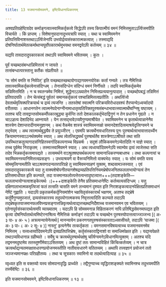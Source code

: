 ```yaml
---
title: 13 यजमानसोमवमने, इष्टिविधानाधिकरणम्

---
```


अश्वप्रतिग्रहेष्टिवदेव कर्माङ्गत्वात्स्वामिकर्तृकत्वे सिद्धेऽपि तस्य किपात्मीयं वमनं निमित्तमुताऽऽर्त्विजमपीति विचार्यते । किं प्राप्तम् । विशेषानुपादानादुभयत्रापि स्यात् । यथा च स्वामिवमनेन प्रतिपत्तिविनाशस्तथाऽऽर्त्विजेनापि उभयोर्द्रव्यसंस्कारात्मकत्वात् । तस्माद्यदि दोषनिर्घातार्थमेतत्कर्माथाप्यपूर्वोपकारार्थमुभयथा वमनद्वयेऽपि कर्तव्यम् ॥ ३४ ॥

यद्यपि तावदारादुपकारकत्वं तथाऽपि स्वामिवमने भवितव्यम् । कुतः ।

पूर्वं यच्छब्दसंबन्धान्निमित्तत्वं न जायते ।  
तत्संबन्धात्परस्तात्तु कर्तैकः संप्रतीयते ॥  


‘यः सोमं वमति स निर्वपेत्’ इति यच्छब्दतच्छब्दयोगाद्यागवमनयोरेकः कर्ता गम्यते । तत्र नैमित्तिकं तावत्स्वामिकर्तृकत्वेनासंदिग्धम् । तेनासंदिग्धेन संदिग्धं वमनं निर्णीयते । तदपि स्वामिकर्तृकमेव सन्निमित्तमिति । न च स्वतन्त्रमेव निमित्तं, शुद्धेनाऽऽख्यातेन निमित्तप्रत्ययानुत्पादात् । यच्छब्दोपबद्धं तन्निमित्तं प्रतिपादयति । तेन चेत्संबद्धं पूर्वतरं समानकर्तृकत्वं पश्चान्निमित्तत्वप्रतीतिः । अथर्त्विजो देवतार्थमृत्विक्परिक्रयार्थ च द्रव्यं त्यजन्ति । ततस्तेषां स्वात्मनि परिक्रयविरोधादवश्यं तैरप्यन्येऽध्वर्य्वादयो वरीतव्याः । आधानगतेन त्वात्मनेपदेनाग्नीनामाधातृव्यतिरिक्तपुरुषसंबन्धाभावात्स्वात्मार्थेष्वग्निषु यष्टव्यम् । ततश्च यदि तावद्वान्तसोमकर्मोपकारबुद्ध्या कुर्वन्ति ततो देशकालकर्तृभेदाद्विगुणं न तेन प्रधानेन गृह्यते । न चाऽऽहत्य देशादिभेद आम्नायते । येन तत्सद्भावेऽप्यवैगुण्यमाश्रीयेत । स्वामिवमनेन च कृतार्थत्वान्नानेनैव शास्त्रेण देशान्तरादीनामनुज्ञानम् । कथं वैकमेव शास्त्रं स्वामिवमनपक्षे समानदेशादित्वमाश्रयेदृत्विग्वमने च तद्भेदम् । अथ त्वात्मार्थबुद्ध्यैव ते प्रयुञ्जीरन् । एवमपि क्रत्वर्थेनावधारितस्य पुनः पुरुषार्थत्वाभावात्तादर्थ्येन क्रियामाणस्याऽऽनर्थक्यमेव स्यात् । अथ त्वेतत्सिद्ध्यर्थं पुरुषार्थतैव शास्त्रेणाऽऽश्रीयते तथा सति उपस्थितक्रतुत्यागादसंनिहितस्वर्गादिकल्पनाच्च विप्रकर्षः । सदृशं लौकिकवमनेऽप्येतदिति न याज्ञे स्यात् । तच्च पूर्वमेव निराकृतम् । तस्मात्स्वामिवमने स्यात् । अथ त्वध्वर्य्वादिवमनेऽपि स्वाम्येव द्रव्यं त्यजेत्तथा सति तदेव भिन्नकर्तृकत्वमापद्यते । तत्समर्थने वाऽश्रुतषष्ठ्यर्थकल्पना सामानाधिकरण्यबाधश्च । तथा कल्पनायां च स्वामिवमनस्यानिमित्तत्वप्रसङ्गः । उभयाश्रयणे वा वैरूप्यनिमित्तो वाक्यभेदः स्यात् । यः सोमं वमति यस्य सोममृत्विग्वमतीति चाऽऽश्रयणादन्यतरपरिग्रहे तु स्वामिवमनग्रहणं युक्तम्, शब्दसामञ्जस्यात् । एवं तावदारादुपकारकत्वे यदा तु वाक्यशेषोपनीतयागशेषद्रव्यप्रतिपत्तिनियमभ्रेषोपजनितफललाभायोग्यत्वं तेन प्रतिसमाधीयत इति कल्प्यते, तदा यजमानफलोत्पत्तेरत्यन्तादृष्टत्वात्त+++(तदाशङ्केति—फललाभायोग्यत्वाशङ्केत्यर्थः ।)+++दाशङ्केति तेनैव प्रतिसमाधानेष्टिः कर्तव्यत्यसंदिग्धम् । यत्तु दक्षिणालाभात्मकमृत्विजां फलं तत्सति चासति वमने लभ्यमानं दृश्यत इति निराशङ्कत्वादनपेक्षितप्रतिसमाधानं नेष्टिं गृह्णाति । यदाऽपि प्रकृतकर्मकर्तृनियमांशेन भक्षयितृसंस्कारार्थं भक्षणम्, अतश्च तद्भ्रेषे कर्तुर्वैगुण्यमुपजातं, द्रव्यसंस्कारस्य तदुपयोगात्मकस्य निवृत्तत्वादिति कल्प्यते तदाऽपि तद्भ्रेषकृतयाजमानफलविघ्नप्रसङ्गात्तन्निवृत्यर्थत्वाद्यत्तच्छब्दनिर्देशाच्च यजमानवमन एव भवितव्यम् । एतेनापूर्वसंस्कारार्थत्वमपि व्याख्यातम् । यदाऽपि हि सोमवमनान्न विहिताकरणं नापि प्रतिषिद्धसेवनमापद्यत इति कृत्वा दोषनिर्घातार्थत्वमिष्टेरनाश्रित्य नैमित्तिकं कर्माङ्गं तदाऽपि च यच्छब्देन पुरुषस्योपात्तत्वाज्जञ्जभ्य \[( अ॰ ३ पा॰ ४ अ॰ ५ ) अत्रत्यन्यायेनेत्यर्थः\] मानन्यायेन प्रकरणगतपुरुषसंस्कारताऽध्यवसीयते, तदाऽपि ‘याजमा \[( अ॰ ३ पा॰ ८ अ॰ २ सू॰ ४ )\] नास्तु’ इत्यनेनैव तत्कर्तृकता । वमनसमानविषयत्वाच्च यजमानवमनमेव निमित्तम् । यत्त्वध्वर्य्वादिवमनेऽपि द्रव्यप्रतिपत्तिभ्रेषः, कर्तृसंस्काराद्विनाशो वा समाधिमपेक्षत इति । यद्यप्यपेक्षते तथाऽप्यविधानान्न ग्रहीष्यते । सर्वेषु च क्रत्वर्थपुरुषार्थपक्षेषु चर्त्विग्वमनेऽविधानमित्युक्तम् । अतश्च यदि तद्वमनमदुष्टमेव ततस्तूष्णीमेवाऽऽसितव्यम् । अथ दुष्टं ततः सामान्यविहितं किंचित्कर्तव्यम् । न चात्र क्रत्वर्थाद्यन्यतमपक्षावधारणप्रयोजनमस्तीति नातीवावधारणे यतितव्यम् । अथापि तत्त्वज्ञानं प्रयोजनं ततो जञ्जभ्यमानपक्षः परिग्रहीतव्यः । तथा च सूत्रकारः स्वामिनो वा तदर्थत्वादित्याह ॥ ३५ ॥

व्यृध्यत इति स वक्तव्यो यस्य सोमपानादृद्धिः प्रार्थ्यते । तद्वैगुण्याच्च व्यृद्धिराशङ्क्यते स्वामिनश्च तदुभयमपीति तस्यैवेष्टिः ॥ ३६ ॥

इति यजमानसोमवमने, इष्टिविधानाधिकरणम् ॥ १३ ॥
